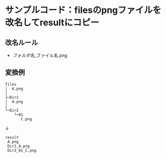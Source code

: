 # サンプルコード：filesのpngファイルを改名してresultにコピー

## 改名ルール
* *フォルダ名*_ファイル名.png
 
## 変換例
```
files
│  A.png
│
├─Dir1
│  A.png
│
└─Dir2
    └─01
       C.png
```

↓

```
result
 A.png
 Dir1_A.png
 Dir2_01_C.png
```
